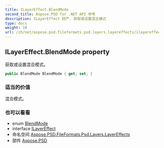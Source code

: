 ```yaml
---
title: ILayerEffect.BlendMode
second_title: Aspose.PSD for .NET API 参考
description: ILayerEffect 财产. 获取或设置混合模式
type: docs
weight: 10
url: /zh/net/aspose.psd.fileformats.psd.layers.layereffects/ilayereffect/blendmode/
---
```

## ILayerEffect.BlendMode property

获取或设置混合模式。

```csharp
public BlendMode BlendMode { get; set; }
```

### 适当的价值

混合模式。

### 也可以看看

* enum [BlendMode](../../../aspose.psd.fileformats.core.blending/blendmode/)
* interface [ILayerEffect](../)
* 命名空间 [Aspose.PSD.FileFormats.Psd.Layers.LayerEffects](../../ilayereffect/)
* 部件 [Aspose.PSD](../../../)


